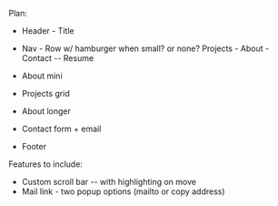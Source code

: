 Plan:

- Header - Title
- Nav - Row w/ hamburger when small? or none?  Projects - About - Contact -- Resume

- About mini
- Projects grid
- About longer
- Contact form + email

- Footer


Features to include:
- Custom scroll bar
-- with highlighting on move
- Mail link - two popup options (mailto or copy address)
